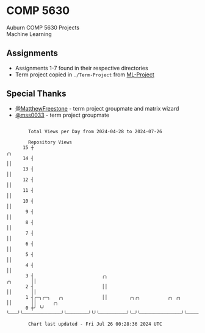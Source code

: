 # COMP 5630
Auburn COMP 5630 Projects  
Machine Learning

## Assignments
- Assignments 1-7 found in their respective directories
- Term project copied in `./Term-Project` from [ML-Project](https://github.com/wumphlett/ML-Project)

## Special Thanks
- [@MatthewFreestone](https://github.com/MatthewFreestone) - term project groupmate and matrix wizard
- [@mss0033](https://github.com/mss0033) - term project groupmate

```

        Total Views per Day from 2024-04-28 to 2024-07-26

        Repository Views
      15 ┼                                                                              ╭╮
      14 ┤                                                                              ││
      13 ┤                                                                              ││
      12 ┤                                                                              ││
      11 ┤                                                                              ││
      10 ┤                                                                              ││
       9 ┤                                                                              ││
       8 ┤                                                                              ││
       7 ┤                                                                              ││
       6 ┤                                                                              ││
       5 ┤                                                                              ││
       4 ┤                                                                              ││
       3 ┤                         ╭╮                                          ╭╮       ││
       2 ┤                         ││                                          ││       ││
       1 ┤╭─╮╭─╮   ╭╮              ││        ╭╮╭╮          ╭╮ ╭╮               ││       ││      ╭╮
       0 ┼╯ ╰╯ ╰───╯╰──────────────╯╰────────╯╰╯╰──────────╯╰─╯╰───────────────╯╰───────╯╰──────╯╰─

        Chart last updated - Fri Jul 26 00:28:36 2024 UTC
        
```

